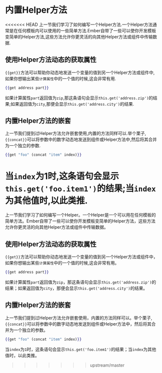 # 内置Helper方法
<<<<<<< HEAD
上一节我们学习了如何编写一个Helper方法.一个Helper方法通常是在任何模板内可以使用的一些简单方法.Ember自带了一些可以使你开发模板变简单的Helper方法,这些方法允许你更灵活的向其他Helper方法或组件中传输数据.
## 使用Helper方法动态的获取属性
`{{get}}`方法可以帮助你动态地发送一个变量的值到另一个Helper方法或组件中,如果你想输出某些`计算属性`中的一个值的时候,这会非常有用.
```hbs
{{get address part}}
```
如果计算属性`part`返回值为`zip`,那这条语句会显示`this.get('address.zip')`的结果;如果返回值为`city`,那便会显示`this.get('address.city')`的结果.
## 内置Helper方法的嵌套
上一节我们提到过Helper方法允许嵌套使用,内置的方法同样可以.举个栗子,`{{concat}}`可以将参数中的数字动态地发送到组件或Helper方法中,然后将其合并为一个独立的参数.
```hbs
{{get "foo" (concat "item" index)}}
```
当`index`为1时,这条语句会显示`this.get('foo.item1')`的结果;当`index`为其他值时,以此类推.
=======

上一节我们学习了如何编写一个Helper。一个Helper是一个可以用在任何模板的简单方法。Ember自带了一些可以使你开发模板变简单的Helper方法，这些方法允许你更灵活的向其他Helper方法或组件中传输数据。

## 使用Helper方法动态的获取属性

`{{get}}`方法可以帮助你动态地发送一个变量的值到另一个Helper方法或组件中，如果你想输出某些`计算属性`中的一个值的时候,这会非常有用。

```hbs
{{get address part}}
```
如果计算属性`part`返回值为`zip`，那这条语句会显示`this.get('address.zip')`的结果；如果返回值为`city`，那便会显示`this.get('address.city')`的结果。

## 内置Helper方法的嵌套

上一节我们提到过Helper方法允许嵌套使用，内置的方法同样可以。举个栗子,`{{concat}}`可以将参数中的数字动态地发送到组件或Helper方法中，然后将其合并为一个独立的参数。
```hbs
{{get "foo" (concat "item" index)}}
```
当`index`为`1`时，这条语句会显示`this.get('foo.item1')`的结果；当`index`为其他值时，以此类推。
>>>>>>> upstream/master
